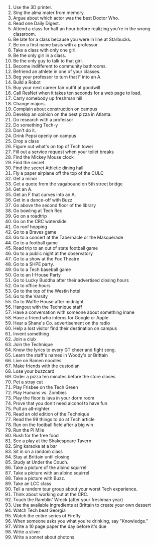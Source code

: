 1. Use the 3D printer.
2. Sing the alma mater from memory.
3. Argue about which actor was the best Doctor Who.
4. Read one Daily Digest.
5. Attend a class for half an hour before realizing you're in the wrong classroom.
6. Be late for a class because you were in line at Starbucks.
7. Be on a first name basis with a professor.
8. Take a class with only one girl.
9. Be the only girl in a class.
10. Be the only guy to talk to that girl.
11. Become indifferent to community bathrooms.
12. Befriend an athlete in one of your classes.
13. Beg your professor to turn that F into an A.
14. Build a Robot
15. Buy your next career fair outfit at goodwill
16. Call ResNet when it takes ten seconds for a web page to load.
17. Carry somebody up freshman hill
18. Change majors.
19. Complain about construction on campus
20. Develop an opinion on the best pizza in Atlanta.
21. Do research with a professor
22. Do something Tech-y
23. Don't do it.
24. Drink Pepsi openly on campus
25. Drop a class
26. Figure out what's on top of Tech tower
27. Fill out a service request when your toilet breaks
28. Find the Mickey Mouse clock
29. Find the secret
30. Find the secret Athletic dining hall
31. Fly a paper airplane off the top of the CULC
32. Get a minor
33. Get a quote from the vagabound on 5th street bridge
34. Get an A.
35. Get an F that curves into an A.
36. Get in a dance-off with Buzz
37. Go above the second floor of the library
38. Go bowling at Tech Rec
39. Go on a roadtrip
40. Go on the CRC waterslide
41. Go roof hopping
42. Go to a Braves game
43. Go to a concert at the Tabernacle or the Masquerade
44. Go to a football game
45. Road trip to an out of state football game
46. Go to a public night at the observatory
47. Go to a show at the Fox Theatre
48. Go to a SHPE party.
49. Go to a Tech baseball game
50. Go to an I-House Party
51. Go to Lucky Buddha after their advertised closing hours
52. Go to office hours
53. Go to the top of the Westin hotel
54. Go to the Varsity
55. Go to Waffle House after midnight
56. Hangout with the Technique staff
57. Have a conversation with someone about something inane
58. Have a friend who interns for Google or Apple
59. Hear a Shane's Co. advertisement on the radio
60. Help a lost visitor find their destination on campus
61. Invent something
62. Join a club
63. Join the Technique
64. Know the lyrics to every GT cheer and fight song.
65. Learn the staff's names in Woody's or Brittain
66. Live on Ramen noodles
67. Make friends with the custodian
68. Lose your buzzcard
69. Order a pizza ten minutes before the store closes
70. Pet a stray cat
71. Play Frisbee on the Tech Green
72. Play Humans vs. Zombies
73. Play the floor is lava in your dorm room
74. Prove that you don't need alcohol to have fun
75. Pull an all-nighter
76. Read an old edition of the Technique
77. Read the 99 things to do at Tech article
78. Run on the football field after a big win
79. Run the Pi Mile
80. Rush for the free food
81. See a play at the Shakespeare Tavern
82. Sing karaoke at a bar
83. Sit in on a random class
84. Stay at Brittain until closing
85. Study at Under the Couch.
86. Take a picture of the albino squirrel
87. Take a picture with an albino squirrel
88. Take a picture with Buzz.
89. Take an LCC class
90. Tell a random tour group about your worst Tech experience.
91. Think about working out at the CRC.
92. Touch the Ramblin' Wreck (after your freshman year)
93. Use the available ingredients at Brittain to create your own dessert
94. Watch Tech beat Georgia
95. Watch the entire series of Firefly
96. When someone asks you what you're drinking, say "Knowledge."
97. Write a 10 page paper the day before it's due
98. Write a sliver
99. Write a sonnet about photons
